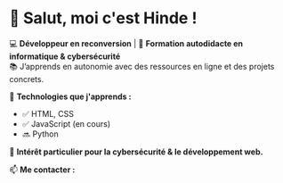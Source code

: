 # 👋 Salut, moi c'est Hinde !

💻 **Développeur en reconversion** | 🚀 **Formation autodidacte en informatique & cybersécurité**  
📚 J’apprends en autonomie avec des ressources en ligne et des projets concrets.  

🎯 **Technologies que j'apprends :**  
- ✅ HTML, CSS  
- ✅ JavaScript (en cours)  
- 🔜 Python  

🔎 **Intérêt particulier pour la cybersécurité & le développement web.**  

📫 **Me contacter :** 
